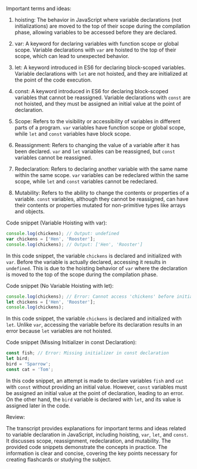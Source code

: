 Important terms and ideas:

1. hoisting: The behavior in JavaScript where variable declarations (not initializations) are moved to the top of their scope during the compilation phase, allowing variables to be accessed before they are declared.

2. var: A keyword for declaring variables with function scope or global scope. Variable declarations with `var` are hoisted to the top of their scope, which can lead to unexpected behavior.

3. let: A keyword introduced in ES6 for declaring block-scoped variables. Variable declarations with `let` are not hoisted, and they are initialized at the point of the code execution.

4. const: A keyword introduced in ES6 for declaring block-scoped variables that cannot be reassigned. Variable declarations with `const` are not hoisted, and they must be assigned an initial value at the point of declaration.

5. Scope: Refers to the visibility or accessibility of variables in different parts of a program. `var` variables have function scope or global scope, while `let` and `const` variables have block scope.

6. Reassignment: Refers to changing the value of a variable after it has been declared. `var` and `let` variables can be reassigned, but `const` variables cannot be reassigned.

7. Redeclaration: Refers to declaring another variable with the same name within the same scope. `var` variables can be redeclared within the same scope, while `let` and `const` variables cannot be redeclared.

8. Mutability: Refers to the ability to change the contents or properties of a variable. `const` variables, although they cannot be reassigned, can have their contents or properties mutated for non-primitive types like arrays and objects.

Code snippet (Variable Hoisting with var):

```javascript
console.log(chickens); // Output: undefined
var chickens = ['Hen', 'Rooster'];
console.log(chickens); // Output: ['Hen', 'Rooster']
```

In this code snippet, the variable `chickens` is declared and initialized with `var`. Before the variable is actually declared, accessing it results in `undefined`. This is due to the hoisting behavior of `var` where the declaration is moved to the top of the scope during the compilation phase.

Code snippet (No Variable Hoisting with let):

```javascript
console.log(chickens); // Error: Cannot access 'chickens' before initialization
let chickens = ['Hen', 'Rooster'];
console.log(chickens);
```

In this code snippet, the variable `chickens` is declared and initialized with `let`. Unlike `var`, accessing the variable before its declaration results in an error because `let` variables are not hoisted.

Code snippet (Missing Initializer in const Declaration):

```javascript
const fish; // Error: Missing initializer in const declaration
let bird;
bird = 'Sparrow';
const cat = 'Tom';
```

In this code snippet, an attempt is made to declare variables `fish` and `cat` with `const` without providing an initial value. However, `const` variables must be assigned an initial value at the point of declaration, leading to an error. On the other hand, the `bird` variable is declared with `let`, and its value is assigned later in the code.

Review:

The transcript provides explanations for important terms and ideas related to variable declaration in JavaScript, including hoisting, `var`, `let`, and `const`. It discusses scope, reassignment, redeclaration, and mutability. The provided code snippets demonstrate the concepts in practice. The information is clear and concise, covering the key points necessary for creating flashcards or studying the subject.